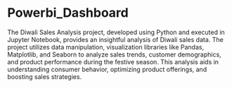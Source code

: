 # Powerbi_Dashboard
The Diwali Sales Analysis project, developed using Python and executed in Jupyter Notebook, provides an insightful analysis of Diwali sales data. 
The project utilizes data manipulation, visualization libraries like Pandas, Matplotlib, and Seaborn to analyze sales trends, customer demographics, and product performance during the festive season.
This analysis aids in understanding consumer behavior, optimizing product offerings, and boosting sales strategies.
